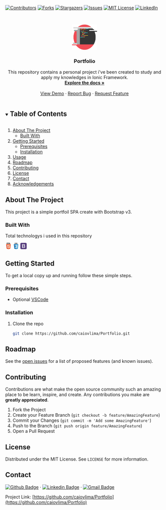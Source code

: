 [![Contributors][contributors-shield]][contributors-url]
[![Forks][forks-shield]][forks-url]
[![Stargazers][stars-shield]][stars-url]
[![Issues][issues-shield]][issues-url]
[![MIT License][license-shield]][license-url]
[![LinkedIn][linkedin-shield]][linkedin-url]



<!-- PROJECT LOGO -->
<br />
<p align="center">
  <a href="https://github.com/caiovlima/Portfolio">
    <img src="images/logo.png" alt="Logo" width="80" height="80">
  </a>

  <h3 align="center">Portfolio</h3>

  <p align="center">
    This repository contains a personal project i've been created to study and apply my knowledges in Ionic Framework.
    <br />
    <a href="https://github.com/caiovlima/Portfolio"><strong>Explore the docs »</strong></a>
    <br />
    <br />
    <a href="https://github.com/caiovlima/Portfolio">View Demo</a>
    ·
    <a href="https://github.com/caiovlima/Portfolio/issues">Report Bug</a>
    ·
    <a href="https://github.com/caiovlima/Portfolio/issues">Request Feature</a>
  </p>
</p>



<!-- TABLE OF CONTENTS -->
<details open="open">
  <summary><h2 style="display: inline-block">Table of Contents</h2></summary>
  <ol>
    <li>
      <a href="#about-the-project">About The Project</a>
      <ul>
        <li><a href="#built-with">Built With</a></li>
      </ul>
    </li>
    <li>
      <a href="#getting-started">Getting Started</a>
      <ul>
        <li><a href="#prerequisites">Prerequisites</a></li>
        <li><a href="#installation">Installation</a></li>
      </ul>
    </li>
    <li><a href="#usage">Usage</a></li>
    <li><a href="#roadmap">Roadmap</a></li>
    <li><a href="#contributing">Contributing</a></li>
    <li><a href="#license">License</a></li>
    <li><a href="#contact">Contact</a></li>
    <li><a href="#acknowledgements">Acknowledgements</a></li>
  </ol>
</details>



<!-- ABOUT THE PROJECT -->
## About The Project

This project is a simple portfoil SPA create with Bootstrap v3.



### Built With
Total technologys i used in this repository


<code><img  height="20"  src="https://raw.githubusercontent.com/github/explore/80688e429a7d4ef2fca1e82350fe8e3517d3494d/topics/html/html.png"></code> <code><img  height="20"  src="https://raw.githubusercontent.com/github/explore/80688e429a7d4ef2fca1e82350fe8e3517d3494d/topics/css/css.png"></code>
<code><img  height="20"  src="https://raw.githubusercontent.com/github/explore/80688e429a7d4ef2fca1e82350fe8e3517d3494d/topics/bootstrap/bootstrap.png"></code>



<!-- GETTING STARTED -->
## Getting Started

To get a local copy up and running follow these simple steps.

### Prerequisites

* Optional [VSCode](https://code.visualstudio.com/)



### Installation

1. Clone the repo
   ```sh
   git clone https://github.com/caiovlima/Portfolio.git
   ```



<!-- ROADMAP -->
## Roadmap

See the [open issues](https://github.com/caiovlima/Portfolio/issues) for a list of proposed features (and known issues).



<!-- CONTRIBUTING -->
## Contributing

Contributions are what make the open source community such an amazing place to be learn, inspire, and create. Any contributions you make are **greatly appreciated**.

1. Fork the Project
2. Create your Feature Branch (`git checkout -b feature/AmazingFeature`)
3. Commit your Changes (`git commit -m 'Add some AmazingFeature'`)
4. Push to the Branch (`git push origin feature/AmazingFeature`)
5. Open a Pull Request



<!-- LICENSE -->
## License

Distributed under the MIT License. See `LICENSE` for more information.



<!-- CONTACT -->
## Contact

[![Github Badge](https://img.shields.io/badge/-Github-000?style=flat&logo=Github&logoColor=white&link=https://github.com/caiovlima)](https://github.com/caiovlima) · [![Linkedin Badge](https://img.shields.io/badge/-LinkedIn-blue?style=flat&logo=Linkedin&logoColor=white&link=https://www.linkedin.com/in/caioviniciuslima/)](https://www.linkedin.com/in/caioviniciuslima/) · [![Gmail Badge](https://img.shields.io/badge/-Gmail-c14438?style=flat&logo=Gmail&logoColor=white&link=mailto:contatocaiovlimat@gmail.com)](mailto:contatocaiovlima@gmail.com)

Project Link: [https://github.com/caiovlima/Portfolio](https://github.com/caiovlima/Portfolio)




<!-- MARKDOWN LINKS & IMAGES -->
<!-- https://www.markdownguide.org/basic-syntax/#reference-style-links -->
[contributors-shield]: https://img.shields.io/github/contributors/caiovlima/Portfolio.svg?style=for-the-badge
[contributors-url]: https://github.com/caiovlima/Portfolio/graphs/contributors
[forks-shield]: https://img.shields.io/github/forks/caiovlima/Portfolio.svg?style=for-the-badge
[forks-url]: https://github.com/caiovlima/Portfolio/network/members
[stars-shield]: https://img.shields.io/github/stars/caiovlima/Portfolio.svg?style=for-the-badge
[stars-url]: https://github.com/caiovlima/Portfolio/stargazers
[issues-shield]: https://img.shields.io/github/issues/caiovlima/Portfolio.svg?style=for-the-badge
[issues-url]: https://github.com/caiovlima/Portfolio/issues
[license-shield]: https://img.shields.io/github/license/caiovlima/Portfolio.svg?style=for-the-badge
[license-url]: https://github.com/caiovlima/Portfolio/blob/master/LICENSE.txt
[linkedin-shield]: https://img.shields.io/badge/-LinkedIn-black.svg?style=for-the-badge&logo=linkedin&colorB=555
[linkedin-url]: https://www.linkedin.com/in/caioviniciuslima/
